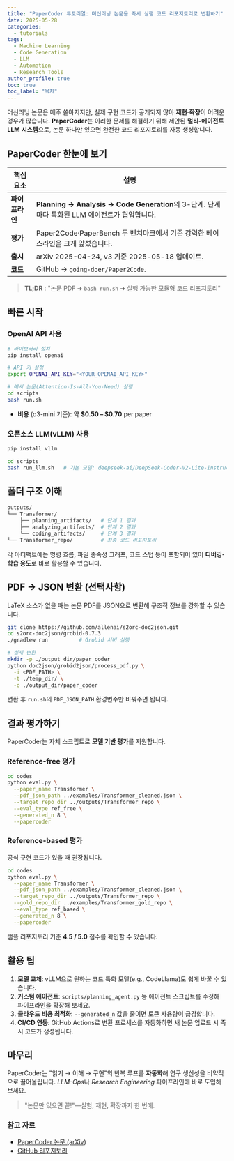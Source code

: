 ```yaml
---
title: "PaperCoder 튜토리얼: 머신러닝 논문을 즉시 실행 코드 리포지토리로 변환하기"
date: 2025-05-28
categories: 
  - tutorials
tags: 
  - Machine Learning
  - Code Generation
  - LLM
  - Automation
  - Research Tools
author_profile: true
toc: true
toc_label: "목차"
---
```


머신러닝 논문은 매주 쏟아지지만, 실제 구현 코드가 공개되지 않아 **재현‧확장**이 어려운 경우가 많습니다.
**PaperCoder**는 이러한 문제를 해결하기 위해 제안된 **멀티-에이전트 LLM 시스템**으로, 논문 하나만 있으면 완전한 코드 리포지토리를 자동 생성합니다.

## PaperCoder 한눈에 보기

| 핵심 요소     | 설명                                                                                      |
| --------- | --------------------------------------------------------------------------------------- |
| **파이프라인** | **Planning → Analysis → Code Generation**의 3-단계. 단계마다 특화된 LLM 에이전트가 협업합니다. |
| **평가**    | Paper2Code·PaperBench 두 벤치마크에서 기존 강력한 베이스라인을 크게 앞섰습니다.                     |
| **출시**    | arXiv 2025-04-24, v3 기준 2025-05-18 업데이트.                                   |
| **코드**    | GitHub → `going-doer/Paper2Code`.                                         |

> **TL;DR** : "논문 PDF ➜ `bash run.sh` ➜ 실행 가능한 모듈형 코드 리포지토리"

## 빠른 시작

### OpenAI API 사용

```bash
# 라이브러리 설치
pip install openai

# API 키 설정
export OPENAI_API_KEY="<YOUR_OPENAI_API_KEY>"

# 예시 논문(Attention-Is-All-You-Need) 실행
cd scripts
bash run.sh
```

- **비용** (o3-mini 기준): 약 **$0.50 – $0.70** per paper

### 오픈소스 LLM(vLLM) 사용

```bash
pip install vllm

cd scripts
bash run_llm.sh   # 기본 모델: deepseek-ai/DeepSeek-Coder-V2-Lite-Instruct
```

## 폴더 구조 이해

```bash
outputs/
└── Transformer/
    ├── planning_artifacts/   # 단계 1 결과
    ├── analyzing_artifacts/  # 단계 2 결과
    └── coding_artifacts/     # 단계 3 결과
└── Transformer_repo/         # 최종 코드 리포지토리
```

각 아티팩트에는 명령 흐름, 파일 종속성 그래프, 코드 스텁 등이 포함되어 있어 **디버깅·학습 용도**로 바로 활용할 수 있습니다.

## PDF → JSON 변환 (선택사항)

LaTeX 소스가 없을 때는 논문 PDF를 JSON으로 변환해 구조적 정보를 강화할 수 있습니다.

```bash
git clone https://github.com/allenai/s2orc-doc2json.git
cd s2orc-doc2json/grobid-0.7.3
./gradlew run          # Grobid 서버 실행

# 실제 변환
mkdir -p ./output_dir/paper_coder
python doc2json/grobid2json/process_pdf.py \
  -i <PDF_PATH> \
  -t ./temp_dir/ \
  -o ./output_dir/paper_coder
```

변환 후 `run.sh`의 `PDF_JSON_PATH` 환경변수만 바꿔주면 됩니다.

## 결과 평가하기

PaperCoder는 자체 스크립트로 **모델 기반 평가**를 지원합니다.

### Reference-free 평가

```bash
cd codes
python eval.py \
  --paper_name Transformer \
  --pdf_json_path ../examples/Transformer_cleaned.json \
  --target_repo_dir ../outputs/Transformer_repo \
  --eval_type ref_free \
  --generated_n 8 \
  --papercoder
```

### Reference-based 평가

공식 구현 코드가 있을 때 권장됩니다.

```bash
cd codes
python eval.py \
  --paper_name Transformer \
  --pdf_json_path ../examples/Transformer_cleaned.json \
  --target_repo_dir ../outputs/Transformer_repo \
  --gold_repo_dir ../examples/Transformer_gold_repo \
  --eval_type ref_based \
  --generated_n 8 \
  --papercoder
```

샘플 리포지토리 기준 **4.5 / 5.0** 점수를 확인할 수 있습니다.

## 활용 팁

1. **모델 교체**: vLLM으로 원하는 코드 특화 모델(e.g., CodeLlama)도 쉽게 바꿀 수 있습니다.
2. **커스텀 에이전트**: `scripts/planning_agent.py` 등 에이전트 스크립트를 수정해 파이프라인을 확장해 보세요.
3. **클라우드 비용 최적화**: `--generated_n` 값을 줄이면 토큰 사용량이 급감합니다.
4. **CI/CD 연동**: GitHub Actions로 변환 프로세스를 자동화하면 새 논문 업로드 시 즉시 코드가 생성됩니다.

## 마무리

PaperCoder는 "읽기 → 이해 → 구현"의 반복 루프를 **자동화**해 연구 생산성을 비약적으로 끌어올립니다.
*LLM-Ops*나 *Research Engineering* 파이프라인에 바로 도입해 보세요.

> "논문만 있으면 끝!"—실험, 재현, 확장까지 한 번에.

### 참고 자료

- [PaperCoder 논문 (arXiv)](https://arxiv.org/abs/2504.17192)
- [GitHub 리포지토리](https://github.com/going-doer/Paper2Code) 